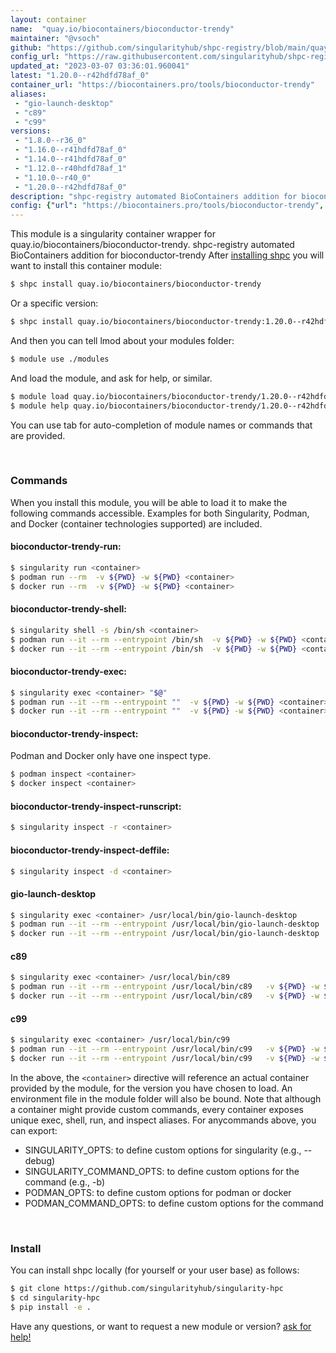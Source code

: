 ```yaml
---
layout: container
name:  "quay.io/biocontainers/bioconductor-trendy"
maintainer: "@vsoch"
github: "https://github.com/singularityhub/shpc-registry/blob/main/quay.io/biocontainers/bioconductor-trendy/container.yaml"
config_url: "https://raw.githubusercontent.com/singularityhub/shpc-registry/main/quay.io/biocontainers/bioconductor-trendy/container.yaml"
updated_at: "2023-03-07 03:36:01.960041"
latest: "1.20.0--r42hdfd78af_0"
container_url: "https://biocontainers.pro/tools/bioconductor-trendy"
aliases:
 - "gio-launch-desktop"
 - "c89"
 - "c99"
versions:
 - "1.8.0--r36_0"
 - "1.16.0--r41hdfd78af_0"
 - "1.14.0--r41hdfd78af_0"
 - "1.12.0--r40hdfd78af_1"
 - "1.10.0--r40_0"
 - "1.20.0--r42hdfd78af_0"
description: "shpc-registry automated BioContainers addition for bioconductor-trendy"
config: {"url": "https://biocontainers.pro/tools/bioconductor-trendy", "maintainer": "@vsoch", "description": "shpc-registry automated BioContainers addition for bioconductor-trendy", "latest": {"1.20.0--r42hdfd78af_0": "sha256:33ff81f27f354130efa8bcce26a43dcd94301bc7afede7c9d344ba354bdee726"}, "tags": {"1.8.0--r36_0": "sha256:d53ed2b4d5adaa3f3756007340c1780f11021a92a7030dada21f17ab907379cd", "1.16.0--r41hdfd78af_0": "sha256:d672a5bf58b460d75db111ee789e36d7421ab31a7025da88fda1e5c402dd54d3", "1.14.0--r41hdfd78af_0": "sha256:467a07f245001a51d8980d915d3a999a7714c44bd035c20e4dfa6589467e578e", "1.12.0--r40hdfd78af_1": "sha256:51ce4863c06411acdcd7fe3319f7bfcd9d64bc8948a45b8a88eae221bfdce5b4", "1.10.0--r40_0": "sha256:5c9dbcb4833994061564cc1dbac93fc8b35669fc36f92027d96b2b80bf29a679", "1.20.0--r42hdfd78af_0": "sha256:33ff81f27f354130efa8bcce26a43dcd94301bc7afede7c9d344ba354bdee726"}, "docker": "quay.io/biocontainers/bioconductor-trendy", "aliases": {"gio-launch-desktop": "/usr/local/bin/gio-launch-desktop", "c89": "/usr/local/bin/c89", "c99": "/usr/local/bin/c99"}}
---
```


This module is a singularity container wrapper for quay.io/biocontainers/bioconductor-trendy.
shpc-registry automated BioContainers addition for bioconductor-trendy
After [installing shpc](#install) you will want to install this container module:


```bash
$ shpc install quay.io/biocontainers/bioconductor-trendy
```

Or a specific version:

```bash
$ shpc install quay.io/biocontainers/bioconductor-trendy:1.20.0--r42hdfd78af_0
```

And then you can tell lmod about your modules folder:

```bash
$ module use ./modules
```

And load the module, and ask for help, or similar.

```bash
$ module load quay.io/biocontainers/bioconductor-trendy/1.20.0--r42hdfd78af_0
$ module help quay.io/biocontainers/bioconductor-trendy/1.20.0--r42hdfd78af_0
```

You can use tab for auto-completion of module names or commands that are provided.

<br>

### Commands

When you install this module, you will be able to load it to make the following commands accessible.
Examples for both Singularity, Podman, and Docker (container technologies supported) are included.

#### bioconductor-trendy-run:

```bash
$ singularity run <container>
$ podman run --rm  -v ${PWD} -w ${PWD} <container>
$ docker run --rm  -v ${PWD} -w ${PWD} <container>
```

#### bioconductor-trendy-shell:

```bash
$ singularity shell -s /bin/sh <container>
$ podman run --it --rm --entrypoint /bin/sh  -v ${PWD} -w ${PWD} <container>
$ docker run --it --rm --entrypoint /bin/sh  -v ${PWD} -w ${PWD} <container>
```

#### bioconductor-trendy-exec:

```bash
$ singularity exec <container> "$@"
$ podman run --it --rm --entrypoint ""  -v ${PWD} -w ${PWD} <container> "$@"
$ docker run --it --rm --entrypoint ""  -v ${PWD} -w ${PWD} <container> "$@"
```

#### bioconductor-trendy-inspect:

Podman and Docker only have one inspect type.

```bash
$ podman inspect <container>
$ docker inspect <container>
```

#### bioconductor-trendy-inspect-runscript:

```bash
$ singularity inspect -r <container>
```

#### bioconductor-trendy-inspect-deffile:

```bash
$ singularity inspect -d <container>
```


#### gio-launch-desktop

```bash
$ singularity exec <container> /usr/local/bin/gio-launch-desktop
$ podman run --it --rm --entrypoint /usr/local/bin/gio-launch-desktop   -v ${PWD} -w ${PWD} <container> -c " $@"
$ docker run --it --rm --entrypoint /usr/local/bin/gio-launch-desktop   -v ${PWD} -w ${PWD} <container> -c " $@"
```


#### c89

```bash
$ singularity exec <container> /usr/local/bin/c89
$ podman run --it --rm --entrypoint /usr/local/bin/c89   -v ${PWD} -w ${PWD} <container> -c " $@"
$ docker run --it --rm --entrypoint /usr/local/bin/c89   -v ${PWD} -w ${PWD} <container> -c " $@"
```


#### c99

```bash
$ singularity exec <container> /usr/local/bin/c99
$ podman run --it --rm --entrypoint /usr/local/bin/c99   -v ${PWD} -w ${PWD} <container> -c " $@"
$ docker run --it --rm --entrypoint /usr/local/bin/c99   -v ${PWD} -w ${PWD} <container> -c " $@"
```



In the above, the `<container>` directive will reference an actual container provided
by the module, for the version you have chosen to load. An environment file in the
module folder will also be bound. Note that although a container
might provide custom commands, every container exposes unique exec, shell, run, and
inspect aliases. For anycommands above, you can export:

 - SINGULARITY_OPTS: to define custom options for singularity (e.g., --debug)
 - SINGULARITY_COMMAND_OPTS: to define custom options for the command (e.g., -b)
 - PODMAN_OPTS: to define custom options for podman or docker
 - PODMAN_COMMAND_OPTS: to define custom options for the command

<br>

### Install

You can install shpc locally (for yourself or your user base) as follows:

```bash
$ git clone https://github.com/singularityhub/singularity-hpc
$ cd singularity-hpc
$ pip install -e .
```

Have any questions, or want to request a new module or version? [ask for help!](https://github.com/singularityhub/singularity-hpc/issues)